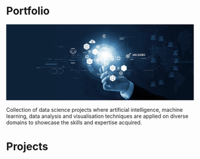 # Portfolio
![Cover](Images/Cover.jpeg)

Collection of data science projects where artificial intelligence, machine learning, data analysis and visualisation techniques are applied on diverse domains to showcase the skills and expertise acquired.

# Projects